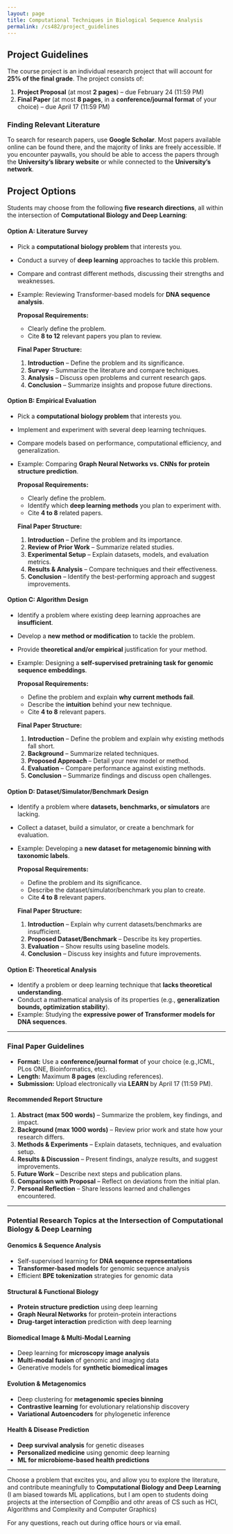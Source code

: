 ```yaml
---
layout: page
title: Computational Techniques in Biological Sequence Analysis
permalink: /cs482/project_guidelines
---
```


## Project Guidelines  
 
The course project is an individual research project that will account for **25% of the final grade**. The project consists of:  
1. **Project Proposal** (at most **2 pages**) – due February 24 (11:59 PM)  
2. **Final Paper** (at most **8 pages**, in a **conference/journal format** of your choice) – due April 17 (11:59 PM)  

### Finding Relevant Literature  
To search for research papers, use **Google Scholar**. Most papers available online can be found there, and the majority of links are freely accessible. If you encounter paywalls, you should be able to access the papers through the **University’s library website** or while connected to the **University’s network**.  

## Project Options  
Students may choose from the following **five research directions**, all within the intersection of **Computational Biology and Deep Learning**:

#### **Option A: Literature Survey**  
- Pick a **computational biology problem** that interests you.  
- Conduct a survey of **deep learning** approaches to tackle this problem.  
- Compare and contrast different methods, discussing their strengths and weaknesses.  
- Example: Reviewing Transformer-based models for **DNA sequence analysis**.  

    **Proposal Requirements:**  
    - Clearly define the problem.  
    - Cite **8 to 12** relevant papers you plan to review.  

    **Final Paper Structure:**  
    1. **Introduction** – Define the problem and its significance.  
    2. **Survey** – Summarize the literature and compare techniques.  
    3. **Analysis** – Discuss open problems and current research gaps.  
    4. **Conclusion** – Summarize insights and propose future directions.  



#### **Option B: Empirical Evaluation**  
- Pick a **computational biology problem** that interests you.  
- Implement and experiment with several deep learning techniques.  
- Compare models based on performance, computational efficiency, and generalization.  
- Example: Comparing **Graph Neural Networks vs. CNNs for protein structure prediction**.  

    **Proposal Requirements:**  
    - Clearly define the problem.  
    - Identify which **deep learning methods** you plan to experiment with.  
    - Cite **4 to 8** related papers.  

    **Final Paper Structure:**  
    1. **Introduction** – Define the problem and its importance.  
    2. **Review of Prior Work** – Summarize related studies.  
    3. **Experimental Setup** – Explain datasets, models, and evaluation metrics.  
    4. **Results & Analysis** – Compare techniques and their effectiveness.  
    5. **Conclusion** – Identify the best-performing approach and suggest improvements.  



#### **Option C: Algorithm Design**  
- Identify a problem where existing deep learning approaches are **insufficient**.  
- Develop a **new method or modification** to tackle the problem.  
- Provide **theoretical and/or empirical** justification for your method.  
- Example: Designing a **self-supervised pretraining task for genomic sequence embeddings**.  

    **Proposal Requirements:**  
    - Define the problem and explain **why current methods fail**.  
    - Describe the **intuition** behind your new technique.  
    - Cite **4 to 8** relevant papers.  

    **Final Paper Structure:**  
    1. **Introduction** – Define the problem and explain why existing methods fall short.  
    2. **Background** – Summarize related techniques.  
    3. **Proposed Approach** – Detail your new model or method.  
    4. **Evaluation** – Compare performance against existing methods.  
    5. **Conclusion** – Summarize findings and discuss open challenges.  



#### **Option D: Dataset/Simulator/Benchmark Design**  
- Identify a problem where **datasets, benchmarks, or simulators** are lacking.  
- Collect a dataset, build a simulator, or create a benchmark for evaluation.  
- Example: Developing a **new dataset for metagenomic binning with taxonomic labels**.  

    **Proposal Requirements:**  
    - Define the problem and its significance.  
    - Describe the dataset/simulator/benchmark you plan to create.  
    - Cite **4 to 8** relevant papers.  

    **Final Paper Structure:**  
    1. **Introduction** – Explain why current datasets/benchmarks are insufficient.  
    2. **Proposed Dataset/Benchmark** – Describe its key properties.  
    3. **Evaluation** – Show results using baseline models.  
    4. **Conclusion** – Discuss key insights and future improvements.  



#### **Option E: Theoretical Analysis**  
- Identify a problem or deep learning technique that **lacks theoretical understanding**.  
- Conduct a mathematical analysis of its properties (e.g., **generalization bounds, optimization stability**).  
- Example: Studying the **expressive power of Transformer models for DNA sequences**.  

---
### **Final Paper Guidelines**  
- **Format:** Use a **conference/journal format** of your choice (e.g.,ICML, PLos ONE, Bioinformatics, etc).  
- **Length:** Maximum **8 pages** (excluding references).  
- **Submission:** Upload electronically via **LEARN** by April 17 (11:59 PM).  

#### **Recommended Report Structure**  
1. **Abstract (max 500 words)** – Summarize the problem, key findings, and impact.  
2. **Background (max 1000 words)** – Review prior work and state how your research differs.  
3. **Methods & Experiments** – Explain datasets, techniques, and evaluation setup.  
4. **Results & Discussion** – Present findings, analyze results, and suggest improvements.  
5. **Future Work** – Describe next steps and publication plans.  
6. **Comparison with Proposal** – Reflect on deviations from the initial plan.  
7. **Personal Reflection** – Share lessons learned and challenges encountered.  

---

### **Potential Research Topics at the Intersection of Computational Biology & Deep Learning**  

#### **Genomics & Sequence Analysis**  
- Self-supervised learning for **DNA sequence representations**  
- **Transformer-based models** for genomic sequence analysis  
- Efficient **BPE tokenization** strategies for genomic data  

#### **Structural & Functional Biology**  
- **Protein structure prediction** using deep learning  
- **Graph Neural Networks** for protein-protein interactions  
- **Drug-target interaction** prediction with deep learning  

#### **Biomedical Image & Multi-Modal Learning**  
- Deep learning for **microscopy image analysis**  
- **Multi-modal fusion** of genomic and imaging data  
- Generative models for **synthetic biomedical images**  

#### **Evolution & Metagenomics**  
- Deep clustering for **metagenomic species binning**  
- **Contrastive learning** for evolutionary relationship discovery  
- **Variational Autoencoders** for phylogenetic inference  

#### **Health & Disease Prediction**  
- **Deep survival analysis** for genetic diseases  
- **Personalized medicine** using genomic deep learning  
- **ML for microbiome-based health predictions**  

---

Choose a problem that excites you, and allow you to explore the literature, and contribute meaningfully to **Computational Biology and Deep Learning** (I am biased towards ML applications, but I am open to students doing projects at the intersection of CompBio and othr areas of CS such as HCI, Algorithms and Complexity and Computer Graphics)  

For any questions, reach out during office hours or via email.

